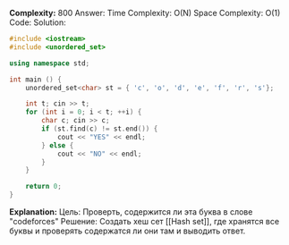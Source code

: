 **Complexity:** 800
Answer:
	Time Complexity: O(N)
	Space Complexity: O(1)
Code:
Solution:
```cpp
#include <iostream>
#include <unordered_set>

using namespace std;

int main () {
    unordered_set<char> st = { 'c', 'o', 'd', 'e', 'f', 'r', 's'};

    int t; cin >> t;
    for (int i = 0; i < t; ++i) {
        char c; cin >> c;
        if (st.find(c) != st.end()) {
            cout << "YES" << endl;
        } else {
            cout << "NO" << endl;
        }
    }

    return 0;
}
```
**Explanation:**
	Цель: Проверть, содержится ли эта буква в слове "codeforces"
	Решение: Создать хеш сет [[Hash set]], где хранятся все буквы и проверять содержатся ли они там и выводить ответ.